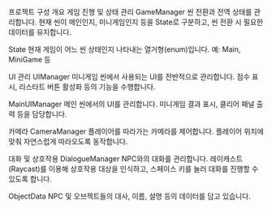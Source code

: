 프로젝트 구성 개요
게임 진행 및 상태 관리
GameManager
씬 전환과 전역 상태를 관리합니다.
현재 씬이 메인인지, 미니게임인지 등을 State로 구분하고, 씬 전환 시 필요한 데이터를 유지합니다.

State
현재 게임이 어느 씬 상태인지 나타내는 열거형(enum)입니다.
예: Main, MiniGame 등

UI 관리
UIManager
미니게임 씬에서 사용되는 UI를 전반적으로 관리합니다.
점수 표시, 리스타트 버튼 활성화 등의 기능을 수행합니다.

MainUIManager
메인 씬에서의 UI를 관리합니다.
미니게임 결과 표시, 클리어 패널 출력 등을 담당합니다.

카메라
CameraManager
플레이어를 따라가는 카메라를 제어합니다.
플레이어 위치에 맞춰 자연스럽게 따라오도록 동작합니다.

대화 및 상호작용
DialogueManager
NPC와의 대화를 관리합니다.
레이캐스트(Raycast)를 이용해 상호작용 대상을 인식하고, 스페이스 키를 눌러 대화를 진행할 수 있도록 합니다.

ObjectData
NPC 및 오브젝트들의 대사, 이름, 설명 등의 데이터를 담고 있습니다.

